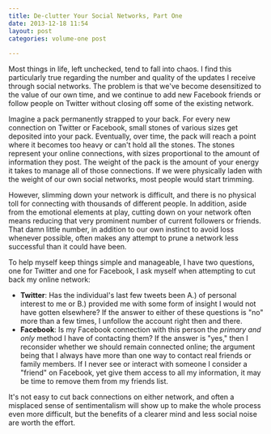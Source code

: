 ```yaml
---
title: De-clutter Your Social Networks, Part One
date: 2013-12-18 11:54
layout: post
categories: volume-one post
  
---
```



Most things in life, left unchecked, tend to fall into chaos. I find this particularly true regarding the number and quality of the updates I receive through social networks.  The problem is that we've become desensitized to the value of our own time, and we continue to add new Facebook friends or follow people on Twitter without closing off some of the existing network.

Imagine a pack permanently strapped to your back. For every new connection on Twitter or Facebook, small stones of various sizes get deposited into your pack. Eventually, over time, the pack will reach a point where it becomes too heavy or can't hold all the stones. The stones represent your online connections, with sizes proportional to the amount of information they post. The weight of the pack is the amount of your energy it takes to manage all of those connections. If we were physically laden with the weight of our own social networks, most people would start trimming.

However, slimming down your network is difficult, and there is no physical toll for connecting with thousands of different people. In addition, aside from the emotional elements at play, cutting down on your network often means reducing that very prominent number of current followers or friends. That damn little number, in addition to our own instinct to avoid loss whenever possible, often makes any attempt to prune a network less successful than it could have been.

To help myself keep things simple and manageable, I have two questions, one for Twitter and one for Facebook, I ask myself when attempting to cut back my online network:

- **Twitter**: Has the individual's last few tweets been A.) of personal interest to me or B.) provided me with some form of insight I would not have gotten elsewhere? If the answer to either of these questions is "no" more than a few times, I unfollow the account right then and there.
- **Facebook**: Is my Facebook connection with this person the *primary and only* method I have of contacting them? If the answer is "yes," then I reconsider whether we should remain connected online; the argument being that I always have more than one way to contact real friends or family members. If I never see or interact with someone I consider a "friend" on Facebook, yet give them access to all my information, it may be time to remove them from my friends list.

It's not easy to cut back connections on either network, and often a misplaced sense of sentimentalism will show up to make the whole process even more difficult, but the benefits of a clearer mind and less social noise are worth the effort.

